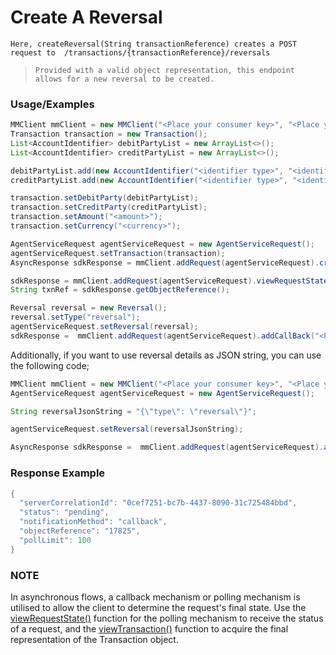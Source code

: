 # Create A Reversal

`Here, createReversal(String transactionReference) creates a POST request to 
/transactions/{transactionReference}/reversals`

> `Provided with a valid object representation, this endpoint allows for a new reversal to be created.`

### Usage/Examples

```java
MMClient mmClient = new MMClient("<Place your consumer key>", "<Place your consumer secret>", "<Place your API key>");
Transaction transaction = new Transaction();
List<AccountIdentifier> debitPartyList = new ArrayList<>();
List<AccountIdentifier> creditPartyList = new ArrayList<>();

debitPartyList.add(new AccountIdentifier("<identifier type>", "<identifier>"));
creditPartyList.add(new AccountIdentifier("<identifier type>", "<identifier>"));

transaction.setDebitParty(debitPartyList);
transaction.setCreditParty(creditPartyList);
transaction.setAmount("<amount>");
transaction.setCurrency("<currency>");

AgentServiceRequest agentServiceRequest = new AgentServiceRequest();
agentServiceRequest.setTransaction(transaction);
AsyncResponse sdkResponse = mmClient.addRequest(agentServiceRequest).createWithdrawalTransaction();

sdkResponse = mmClient.addRequest(agentServiceRequest).viewRequestState(sdkResponse.getServerCorrelationId());
String txnRef = sdkResponse.getObjectReference();

Reversal reversal = new Reversal();
reversal.setType("reversal");
agentServiceRequest.setReversal(reversal);
sdkResponse =  mmClient.addRequest(agentServiceRequest).addCallBack("<Place your callback URL>").createReversal(txnRef);
```

Additionally, if you want to use reversal details as JSON string, you can use the following code;

```java
MMClient mmClient = new MMClient("<Place your consumer key>", "<Place your consumer secret>", "<Place your API key>");
AgentServiceRequest agentServiceRequest = new AgentServiceRequest();

String reversalJsonString = "{\"type\": \"reversal\"}";

agentServiceRequest.setReversal(reversalJsonString);

AsyncResponse sdkResponse =  mmClient.addRequest(agentServiceRequest).addCallBack("<Place your callback URL>").createReversal("<transaction reference>");
```

### Response Example

```java
{
  "serverCorrelationId": "0cef7251-bc7b-4437-8090-31c725484bbd",
  "status": "pending",
  "notificationMethod": "callback",
  "objectReference": "17825",
  "pollLimit": 100
}
```

### NOTE

In asynchronous flows, a callback mechanism or polling mechanism is utilised to allow the client to determine the request's final state.
Use the <a href="viewRequestState.Readme.md">viewRequestState()</a> function for the polling mechanism to receive the status of a request, and the <a href="viewTransaction.Readme.md">viewTransaction()</a>
function to acquire the final representation of the Transaction object.